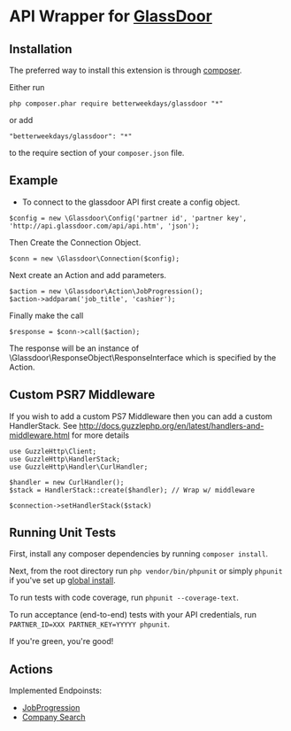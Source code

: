 # API Wrapper for [GlassDoor](http://www.glassdoor.com/api/index.htm)

## Installation

The preferred way to install this extension is through [composer](http://getcomposer.org/download/).

Either run

```
php composer.phar require betterweekdays/glassdoor "*"
```

or add

```
"betterweekdays/glassdoor": "*"
```

to the require section of your `composer.json` file.

## Example

* To connect to the glassdoor API first create a config object.

```
$config = new \Glassdoor\Config('partner id', 'partner key', 'http://api.glassdoor.com/api/api.htm', 'json');
```

Then Create the Connection Object.

```
$conn = new \Glassdoor\Connection($config);
```

Next create an Action and add parameters.

```
$action = new \Glassdoor\Action\JobProgression();
$action->addparam('job_title', 'cashier');
```

Finally make the call

```
$response = $conn->call($action);
```

The response will be an instance of \Glassdoor\ResponseObject\ResponseInterface
which is specified by the Action.

## Custom PSR7 Middleware

If you wish to add a custom PS7 Middleware then you can add a custom HandlerStack.  See http://docs.guzzlephp.org/en/latest/handlers-and-middleware.html for more details

```
use GuzzleHttp\Client;
use GuzzleHttp\HandlerStack;
use GuzzleHttp\Handler\CurlHandler;

$handler = new CurlHandler();
$stack = HandlerStack::create($handler); // Wrap w/ middleware

$connection->setHandlerStack($stack)
```

## Running Unit Tests
First, install any composer dependencies by running `composer install`.

Next, from the root directory run `php vendor/bin/phpunit` or simply `phpunit` 
if you've set up [global install](https://phpunit.de/manual/current/en/installation.html).

To run tests with code coverage, run `phpunit --coverage-text`.

To run acceptance (end-to-end) tests with your API credentials, run `PARTNER_ID=XXX PARTNER_KEY=YYYYY phpunit`.

If you're green, you're good!

## Actions

Implemented Endpoinsts:
 - [JobProgression](http://www.glassdoor.com/api/jobsApiActions.htm#JobProgression)
 - [Company Search](http://www.glassdoor.com/api/companiesApiActions.htm#CompanySearch)
